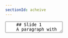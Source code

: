 ```yaml
---
sectionId: acheive
---
```



<section data-markdown>
  <textarea data-template>
    ## Slide 1
    A paragraph with some text and a [link](https://hakim.se).
    ---
    ## Slide 2
    A paragraph with some text and a [link](https://hakim.se).
    ---
    ## Slide 3
    A paragraph with some text and a [link](https://hakim.se).
  </textarea>
</section>
